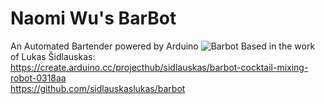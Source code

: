 # Naomi Wu's BarBot
An Automated Bartender powered by Arduino
<img src="https://imgur.com/s1h6lx3.gif" alt="Barbot">
Based in the work of Lukas Šidlauskas:<BR>
https://create.arduino.cc/projecthub/sidlauskas/barbot-cocktail-mixing-robot-0318aa<BR>
https://github.com/sidlauskaslukas/barbot
